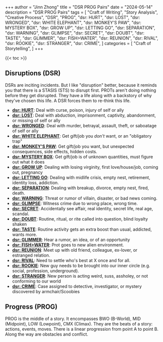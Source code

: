 +++
author = "Jinn Zhong"
title = "DSR PROG Pairs"
date = "2024-05-14"
description = "DSR PROG Pairs"
tags = [
    "Craft of Writing",
    "Story Analysis",
    "Creative Process",
    "DSR",
    "PROG",
    "dsr: HURT",
    "dsr: LOST",
    "dsr: WRONGED",
    "dsr: WHITE ELEPHANT",
    "dsr: MONKEY'S PAW",
    "dsr: MYSTERY BOX",
    "dsr: GROW UP",
    "dsr: LETTING GO",
    "dsr: SEPARATION",
    "dsr: WARNING",
    "dsr: GLIMPSE",
    "dsr: SECRET",
    "dsr: DOUBT",
    "dsr: TASTE",
    "dsr: GLIMMER",
    "dsr: FISH>WATER",
    "dsr: REUNION",
    "dsr: RIVAL",
    "dsr: ROOKIE",
    "dsr: STRANGER",
    "dsr: CRIME",
]
categories = [
    "Craft of Storytelling",
]
+++

{{< toc >}}

## Disruptions (DSR)

DSRs are inciting incidents. But I like "disruption" better, because it reminds you that there is a STASIS (STS) to disrupt first. PROTs aren't doing nothing before they get disrupted. They have a life along with a backstory of why they've chosen this life. A DSR forces them to re-think this life.

* **[dsr: HURT](https://journal.jinnzhong.com/tags/dsr-HURT/)**: Deal with curse, poison, injury of self or ally
* **[dsr: LOST](https://journal.jinnzhong.com/tags/dsr-LOST/)**: Deal with abduction, imprisonment, captivity, abandonment, or missing of self or ally
* **[dsr: WRONGED](https://journal.jinnzhong.com/tags/dsr-WRONGED/)**: Deal with murder, betrayal, assault, theft, or saboatage of self or ally
* **[dsr: WHITE ELEPHANT](https://journal.jinnzhong.com/tags/dsr-WHITE-ELEPHANT/)**: Get gift/job you _don't_ want, or an "obligatory trap"
* **[dsr: MONKEY'S PAW](https://journal.jinnzhong.com/tags/dsr-MONKEYS-PAW/)**: Get gift/job you want, but unexpected consequences, side effects, hidden costs.
* **[dsr: MYSTERY BOX](https://journal.jinnzhong.com/tags/dsr-MYSTERY-BOX/)**: Get gift/job is of unknown quantities, must figure out what it does
* **[dsr: GROW UP](https://journal.jinnzhong.com/tags/dsr-GROW-UP/)**: Dealing with losing virginity, first love/house/job, coming out, pregnancy
* **[dsr: LETTING GO](https://journal.jinnzhong.com/tags/dsr-LETTING-GO/)**: Dealing with midlife crisis, empty nest, retirement, identity loss, addiction.
* **[dsr: SEPARATION](https://journal.jinnzhong.com/tags/dsr-SEPARATION/)**: Dealing with breakup, divorce, empty nest, fired, death.
* **[dsr: WARNING](https://journal.jinnzhong.com/tags/dsr-WARNING/)**: Threat or rumor of villain, disaster, or bad news coming.
* **[dsr: GLIMPSE](https://journal.jinnzhong.com/tags/dsr-GLIMPSE/)**: Witness crime due to wrong place, wrong time.
* **[dsr: SECRET](https://journal.jinnzhong.com/tags/dsr-SECRET/)**: Accidentally see affair, real identity, secret life, real age, scandal.
* **[dsr: DOUBT](https://journal.jinnzhong.com/tags/dsr-DOUBT/)**: Routine, ritual, or rite called into question, blind loyalty shaken
* **[dsr: TASTE](https://journal.jinnzhong.com/tags/dsr-TASTE/)**: Routine activity gets an extra boost than usual, addicted, wants more.
* **[dsr: GLIMMER](https://journal.jinnzhong.com/tags/dsr-GLIMMER/)**: Hear a rumor, an idea, or of an opportunity
* **[dsr: FISH>WATER](https://journal.jinnzhong.com/tags/dsr-FISH-WATER/)**: Prot goes to new alien environment.
* **[dsr: REUNION](https://journal.jinnzhong.com/tags/dsr-REUNION/)**: Meet up with old friend, colleague, ex-lover, or estranged relation.
* **[dsr: RIVAL](https://journal.jinnzhong.com/tags/dsr-RIVAL/)**: Need to settle who's best at X once and for all.
* **[dsr: ROOKIE](https://journal.jinnzhong.com/tags/dsr-ROOKIE/)**: New guy needs to be brought into our inner circle (e.g. social, profession, underground).
* **[dsr: STRANGER](https://journal.jinnzhong.com/tags/dsr-STRANGER/)**: New person is acting weird, suss, assholey, or not conforming to our world
* **[dsr: CRIME](https://journal.jinnzhong.com/tags/dsr-CRIME/)**: Case assigned to detective, investigator, or mystery discovered by armchair/Scoobies

## Progress (PROG)

PROG is the middle of a story. It encompasses BWO (B-World), MID (Midpoint), LOW (Lowpoint), CMX (Climax). They are the beats of a story: actions, events, moves. There is a linear progression from point A to point B. Along the way are obstacles and conflict.
